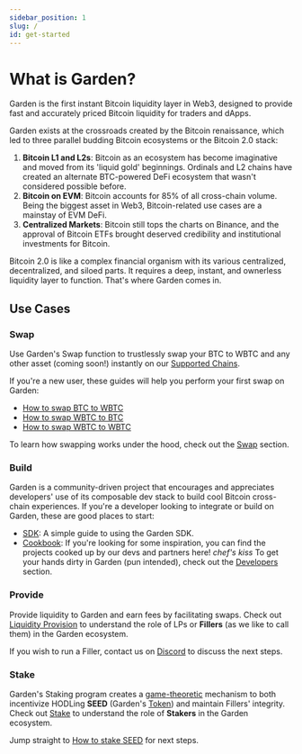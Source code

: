 ```yaml
---
sidebar_position: 1
slug: /
id: get-started
---
```


# What is Garden?

Garden is the first instant Bitcoin liquidity layer in Web3, designed to provide fast and accurately priced Bitcoin liquidity for traders and dApps.

Garden exists at the crossroads created by the Bitcoin renaissance, which led to three parallel budding Bitcoin ecosystems or the Bitcoin 2.0 stack:

1. **Bitcoin L1 and L2s**: Bitcoin as an ecosystem has become imaginative and moved from its 'liquid gold' beginnings. Ordinals and L2 chains have created an alternate BTC-powered DeFi ecosystem that wasn't considered possible before.
2. **Bitcoin on EVM**: Bitcoin accounts for 85% of all cross-chain volume. Being the biggest asset in Web3, Bitcoin-related use cases are a mainstay of EVM DeFi.
3. **Centralized Markets**: Bitcoin still tops the charts on Binance, and the approval of Bitcoin ETFs brought deserved credibility and institutional investments for Bitcoin.

Bitcoin 2.0 is like a complex financial organism with its various centralized, decentralized, and siloed parts. It requires a deep, instant, and ownerless liquidity layer to function. That's where Garden comes in.

## Use Cases

### Swap

Use Garden's Swap function to trustlessly swap your BTC to WBTC and any other asset (coming soon!) instantly on our [Supported Chains](./basics/SupportedChains.md).

If you're a new user, these guides will help you perform your first swap on Garden:

- [How to swap BTC to WBTC](./basics/guides/BtcWbtc.md)
- [How to swap WBTC to BTC](./basics/guides/WbtcBtc.md)
- [How to swap WBTC to WBTC](./basics/guides/WbtcWbtc.md)

To learn how swapping works under the hood, check out the [Swap](./basics/swap/Swap.md) section.

### Build

Garden is a community-driven project that encourages and appreciates developers' use of its composable dev stack to build cool Bitcoin cross-chain experiences.
If you're a developer looking to integrate or build on Garden, these are good places to start:

- [SDK](../developers/sdk/Sdk.md): A simple guide to using the Garden SDK.
- [Cookbook](/versioned_docs/version-1.0.0/cookbook/Cookbook.md): If you're looking for some inspiration, you can find the projects cooked up by our devs and partners here! _chef's kiss_
  To get your hands dirty in Garden (pun intended), check out the [Developers](../developers/Developers.md) section.

### Provide

Provide liquidity to Garden and earn fees by facilitating swaps. Check out [Liquidity Provision](./basics/LiquidityProvision.md) to understand the role of LPs or **Fillers** (as we like to call them) in the Garden ecosystem.

If you wish to run a Filler, contact us on [Discord](https://discord.gg/kqMBgeAKAh) to discuss the next steps.

### Stake

Garden's Staking program creates a [game-theoretic](https://garden.finance/blogs/market-making-and-staking/) mechanism to both incentivize HODLing **SEED** (Garden's [Token](./basics/token/Token.md)) and maintain Fillers' integrity. Check out [Stake](./basics/stake/Stake.md) to understand the role of **Stakers** in the Garden ecosystem.

Jump straight to [How to stake SEED](./basics/guides/StakeSEED.md) for next steps.
